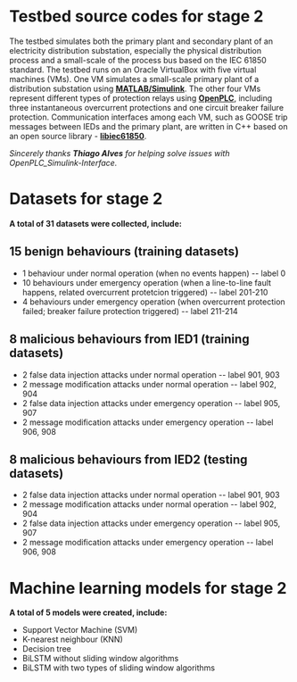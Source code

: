 # Testbed source codes for stage 2
The testbed simulates both the primary plant and secondary plant of an electricity distribution substation, especially the physical distribution process and a small-scale of the process bus based on the IEC 61850 standard. The testbed runs on an Oracle VirtualBox with five virtual machines (VMs). One VM simulates a small-scale primary plant of a distribution substation using [**MATLAB/Simulink**](https://www.mathworks.com/products/simulink). The other four VMs represent different types of protection relays using [**OpenPLC**](https://www.openplcproject.com), including three instantaneous overcurrent protections and one circuit breaker failure protection. Communication interfaces among each VM, such as GOOSE trip messages between IEDs and the primary plant, are written in C++ based on an open source library - [**libiec61850**](http://libiec61850.com).

*Sincerely thanks **Thiago Alves** for helping solve issues with OpenPLC_Simulink-Interface.*


# Datasets for stage 2
**A total of 31 datasets were collected, include:**
## 15 benign behaviours (training datasets)
* 1 behaviour under normal operation (when no events happen) -- label 0
* 10 behaviours under emergency operation (when a line-to-line fault happens, related overcurrent protetcion triggered) -- label 201-210
* 4 behaviours under emergency operation (when overcurrent protection failed; breaker failure protection triggered) -- label 211-214
## 8 malicious behaviours from IED1 (training datasets)
* 2 false data injection attacks under normal operation -- label 901, 903
* 2 message modification attacks under normal operation -- label 902, 904
* 2 false data injection attacks under emergency operation -- label 905, 907
* 2 message modification attacks under emergency operation -- label 906, 908
## 8 malicious behaviours from IED2 (testing datasets)
* 2 false data injection attacks under normal operation -- label 901, 903
* 2 message modification attacks under normal operation -- label 902, 904
* 2 false data injection attacks under emergency operation -- label 905, 907
* 2 message modification attacks under emergency operation -- label 906, 908

# Machine learning models for stage 2
**A total of 5 models were created, include:**
* Support Vector Machine (SVM)
* K-nearest neighbour (KNN) 
* Decision tree
* BiLSTM without sliding window algorithms
* BiLSTM with two types of sliding window algorithms

